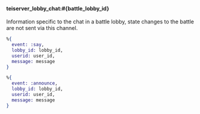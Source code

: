 #### teiserver_lobby_chat:#{battle_lobby_id}
Information specific to the chat in a battle lobby, state changes to the battle are not sent via this channel.
```elixir
%{
  event: :say,
  lobby_id: lobby_id,
  userid: user_id,
  message: message
}

%{
  event: :announce,
  lobby_id: lobby_id,
  userid: user_id,
  message: message
}
```